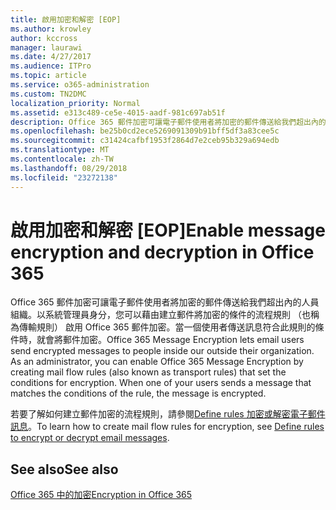 ```yaml
---
title: 啟用加密和解密 [EOP]
ms.author: krowley
author: kccross
manager: laurawi
ms.date: 4/27/2017
ms.audience: ITPro
ms.topic: article
ms.service: o365-administration
ms.custom: TN2DMC
localization_priority: Normal
ms.assetid: e313c489-ce5e-4015-aadf-981c697ab51f
description: Office 365 郵件加密可讓電子郵件使用者將加密的郵件傳送給我們超出內的人員組織。以系統管理員身分，您可以藉由建立郵件將加密的條件的流程規則 （也稱為傳輸規則） 啟用 Office 365 郵件加密。
ms.openlocfilehash: be25b0cd2ece5269091309b91bff5df3a83cee5c
ms.sourcegitcommit: c31424cafbf1953f2864d7e2ceb95b329a694edb
ms.translationtype: MT
ms.contentlocale: zh-TW
ms.lasthandoff: 08/29/2018
ms.locfileid: "23272138"
---
```

# <a name="enable-message-encryption-and-decryption-in-office-365"></a><span data-ttu-id="cd0f0-104">啟用加密和解密 [EOP]</span><span class="sxs-lookup"><span data-stu-id="cd0f0-104">Enable message encryption and decryption in Office 365</span></span>

<span data-ttu-id="cd0f0-p102">Office 365 郵件加密可讓電子郵件使用者將加密的郵件傳送給我們超出內的人員組織。以系統管理員身分，您可以藉由建立郵件將加密的條件的流程規則 （也稱為傳輸規則） 啟用 Office 365 郵件加密。當一個使用者傳送訊息符合此規則的條件時，就會將郵件加密。</span><span class="sxs-lookup"><span data-stu-id="cd0f0-p102">Office 365 Message Encryption lets email users send encrypted messages to people inside our outside their organization. As an administrator, you can enable Office 365 Message Encryption by creating mail flow rules (also known as transport rules) that set the conditions for encryption. When one of your users sends a message that matches the conditions of the rule, the message is encrypted.</span></span>
  
<span data-ttu-id="cd0f0-108">若要了解如何建立郵件加密的流程規則，請參閱[Define rules 加密或解密電子郵件訊息](https://go.microsoft.com/fwlink/p/?LinkID=402846)。</span><span class="sxs-lookup"><span data-stu-id="cd0f0-108">To learn how to create mail flow rules for encryption, see [Define rules to encrypt or decrypt email messages](https://go.microsoft.com/fwlink/p/?LinkID=402846).</span></span>
  
## <a name="see-also"></a><span data-ttu-id="cd0f0-109">See also</span><span class="sxs-lookup"><span data-stu-id="cd0f0-109">See also</span></span>

[<span data-ttu-id="cd0f0-110">Office 365 中的加密</span><span class="sxs-lookup"><span data-stu-id="cd0f0-110">Encryption in Office 365</span></span>](https://go.microsoft.com/fwlink/p/?LinkID=392525)

